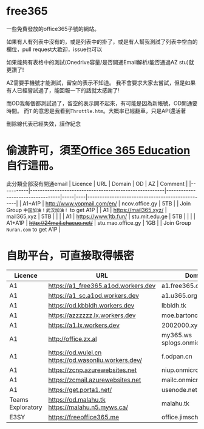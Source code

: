 # free365

一些免費發放的office365子號的網站。

如果有人有列表中沒有的，或是列表中的掛了，或是有人幫我測試了列表中空白的欄位，pull request大歡迎，issue也可以

如果能夠有表格中的測試(Onedrive容量/是否開通Email解析/能否通過AZ stu)就更讚了!

AZ需要手機號才能測試，留空的表示不知道。
我不會要求大家去嘗試，但是如果有人已經嘗試過了，能回報一下的話就太感謝了!

而OD我每個都測試過了，留空的表示開不起來，有可能是因為新帳號，OD開通要時間。
而```T``` 的意思是我看到```Throttle.htm```。大概率已經翻車，只是API還活著

刪除線代表已經失效，謹作紀念

偷渡許可，須至[Office 365 Education](https://products.office.com/en-us/student?tab=students)自行這冊。
===
此分類全部沒有開通email
| Licence   | URL                                                   | Domain                           | OD  | AZ | Comment                                         |
|-----------|-------------------------------------------------------|----------------------------------|-----|----|-------------------------------------------------|
| A1+A1P    | http://www.yopmail.com/en/                            | ncov.office.gy                   | 5TB |    | Join Group ```中国加油！武汉加油！``` to get A1P  |
| A1        | https://mail365.xyz/                                  | mail365.xyz                      | 5TB |    |                                                 |
| A1        | https://www.1tb.fun/                                  | stu.mit.edu.ge                   | 5TB |    |                                                 |
| A1+A1P    | ~~http://24mail.chacuo.net/~~                         | stu.mao.office.gy                | 1GB |    | Join Group ```Nuran.com``` to get A1P           |


自助平台，可直接取得帳密
===

| Licence           | URL                                                   | Domain                           | OD  | Mail | AZ | Comment                           |
|-------------------|-------------------------------------------------------|----------------------------------|-----|------|----|-----------------------------------|
| A1                | https://a1_free365.a1od.workers.dev                   | a1.free365.org                   | 5TB | X    |    |                                   |
| A1                | https://a1_sc.a1od.workers.dev                        | a1.u365.org                      | 5TB | X    |    |                                   |
| A1                | https://od.kbbldh.workers.dev                         | lbbldh.tk                        | 5TB | X    |    |                                   |
| A1                | https://azzzzzz.lx.workers.dev                        | moe.bartonclough.co.uk           | 1TB | O    | O  |                                   |
| A1                | https://a1.lx.workers.dev                             | 2002000.xyz                      | 5TB | X    | X  |                                   |
| A1                | http://office.zx.al                                   | my365.ws  splogs.onmicrosoft.com | T   | O    |    |                                   |
| A1                | https://od.wulel.cn  https://od.wasonliu.workers.dev/ | f.odpan.cn                       | 5TB | X    |    |                                   |
| A1                | https://zcnp.azurewebsites.net                        | niup.onmicrosoft.com             | T   | O    | X  |                                   |
| A1                | https://zcmail.azurewebsites.net                      | mailc.onmicrosoft.com            | T   | O    | X  |                                   |
| A1                | https://get.porta1.net/                               | usenode.net                      | 1TB | X    |    |                                   |
| Teams Exploratory | https://od.malahu.tk  https://malahu.n5.myws.ca/      | malahu.tk                        | 1TB | X    | X  |                                   |
| E3SY              | https://freeoffice365.me                              | office.jimschool.org             | 5TB | X    | X  |                                   |
